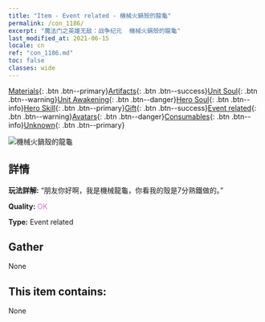 ```yaml
---
title: "Item - Event related - 機械火鍋殼的龍龜"
permalink: /con_1186/
excerpt: "魔法门之英雄无敌：战争纪元  機械火鍋殼的龍龜"
last_modified_at: 2021-06-15
locale: cn
ref: "con_1186.md"
toc: false
classes: wide
---
```

 [Materials](/ItemsCN/){: .btn .btn--primary}[Artifacts](/ItemsCN/Artifacts/){: .btn .btn--success}[Unit Soul](/ItemsCN/UnitSoul/){: .btn .btn--warning}[Unit Awakening](/ItemsCN/UnitAwakening/){: .btn .btn--danger}[Hero Soul](/ItemsCN/HeroSoul/){: .btn .btn--info}[Hero Skill](/ItemsCN/HeroSkill/){: .btn .btn--primary}[Gift](/ItemsCN/Gift/){: .btn .btn--success}[Event related](/ItemsCN/Events/){: .btn .btn--warning}[Avatars](/ItemsCN/Avatars/){: .btn .btn--danger}[Consumables](/ItemsCN/Consumables/){: .btn .btn--info}[Unknown](/ItemsCN/Unknown/){: .btn .btn--primary}

 ![機械火鍋殼的龍龜](/images/t/i_81512231.png)

## 詳情
 **玩法詳解:** “朋友你好啊，我是機械龍龜，你看我的殼是7分熟鐵做的。”

 **Quality:** <span style="color: #DA70D6">OK</span>

 **Type:** Event related

## Gather

  None

## This item contains:

  None

